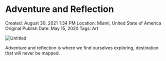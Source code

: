 # Adventure and Reflection

Created: August 30, 2021 1:34 PM
Location: Miami, United State of America
Original Publish Date: May 15, 2020
Tags: Art

![Untitled](athenaeum/notion-import/writing/Writing%208e79ce15b0f5476c8359f01b8daaa835/Blogs%20b243d8016e094db7a64e51a987b86d99/sebastianscholl%20com%208a3e8a39a31447d1b19ff195488f3ac5/Adventure%20and%20Reflection%202a9f6b103d49433e95b7d8352b397a9a/Untitled.png)

Adventure and reflection is where we find ourselves exploring, destination that will never be mapped.